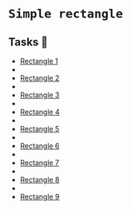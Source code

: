 # `Simple rectangle`

## Tasks :page_with_curl:

* [Rectangle 1](0-rectangle.py)
* 
* [Rectangle 2](1-rectangle.py)
* 
* [Rectangle 3](2-rectangle.py)
* 
* [Rectangle 4](3-rectangle.py)
* 
* [Rectangle 5](4-rectangle.py)
* 
* [Rectangle 6](5-rectangle.py)
* 
* [Rectangle 7](6-rectangle.py)
* 
* [Rectangle 8](7-rectangle.py)
* 
* [Rectangle 9](8-rectangle.py)
